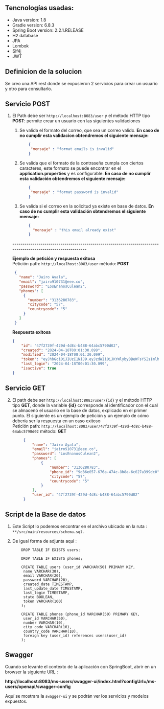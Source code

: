 
## Tencnologías usadas:
- Java version: 1.8
- Gradle version: 6.8.3
- Spring Boot version: 2.2.1.RELEASE
- H2 database
- JPA
- Lombok
- Slf4j
- JWT


## Definicion de la solucion
Se creo una API rest donde se expusieron 2 servicios para crear un usuario y otro para consultarlo.

## Servicio POST
1. El Path debe ser `http://localhost:8083/user`  y el método HTTP tipo **POST**: permite crear un usuario con las siguientes validaciones
    1. Se valida el formato del correo, que sea un correo valido. 
       **En caso de no cumplir esta validacion obtendremos el siguiente mensaje:**
        ```json
            {
             "mensaje" : "format emails is invalid"
            }
        ```       
    2. Se valida que el formato de la contraseña cumpla con ciertos caracteres, este formato se puede encontrar
     en el **application.properties** y es configurable. 
       **En caso de no cumplir esta validación obtendremos el siguiente mensaje:**
        ```json
            {
             "mensaje" : "format password is invalid"
            }
        ```   
     
   3. Se valida si el correo en la solicitud ya existe en base de datos.
        **En caso de no cumplir esta validación obtendremos el siguiente mensaje:**
        ```json
            {
              "mensaje" : "this email already exist"
            }
        ```
    **--------------------------------------------------------------------------------------------------------------**

   **Ejemplo de petición y respuesta exitosa**  
   Petición  path: `http://localhost:8083/user` método: **POST**
   ```json
    {
      "name": "Jairo Ayala",
      "email": "jairo910731@eee.co",
      "password": "LosEnanosCulean2",
      "phones": [
        {
          "number": "3136280783",
          "citycode": "57",
          "countrycode": "5"
        }
      ]
    }
    ```
   **Respuesta exitosa**
    ```json
    {
        "id": "47f2739f-429d-4d8c-b488-64abc5790d02",
        "created": "2024-04-18T00:01:30.099",
        "modified": "2024-04-18T00:01:30.099",
        "token": "eyJhbGciOiJIUzI1NiJ9.eyJzdWIiOiJKYWlybyBBeWFsYSIsImlhdCI6MTcxMzQxNjQ5MCwiZXhwIjoxNzEzNDIwMDkwfQ.VkVgHTbkosLQLLjF_kEZbFh28ktlYy4tRdT9x5eCSTM",
        "last_login": "2024-04-18T00:01:30.099",
        "isactive": true
    }
    ```
   
## Servicio GET   
2. El path debe ser `http://localhost:8083/user/{id}` y el método HTTP tipo **GET**, donde la variable  **{id}** 
corresponde al identificador con el cual se almacenó el usuario en la base de datos, explicado en el primer punto.
   El siguiente es un ejemplo de petición y un ejemplo de cómo debería ser la respuesta en un caso exitoso  
   Petición  path: `http://localhost:8083/user/47f2739f-429d-4d8c-b488-64abc5790d02` método: **GET**
   ```json
        {
            "name": "Jairo Ayala",
            "email": "jairo910731@eee.co",
            "password": "LosEnanosCulean2",
            "phones": [
                {
                    "number": "3136280783",
                    "phone_id": "9d36e057-676a-474c-8b8a-6c027a399dc0",
                    "citycode": "57",
                    "countrycode": "5"
                }
            ],
            "user_id": "47f2739f-429d-4d8c-b488-64abc5790d02"
        }
    ```
   
   
## Script de la Base de datos

1. Este Script lo podemos encontrar en el archivo ubicado en la ruta :  `**/src/main/resources/schema.sql`.

2. De igual forma de adjunta aqui :

    ```roomsql
        DROP TABLE IF EXISTS users;

        DROP TABLE IF EXISTS phones;
        
        CREATE TABLE users (user_id VARCHAR(50) PRIMARY KEY,
         name VARCHAR(30),
         email VARCHAR(20),
         password VARCHAR(20),
         created_date TIMESTAMP,
         last_update_date TIMESTAMP,
         last_login TIMESTAMP,
         state BOOLEAN,
         token VARCHAR(100)
        );
        
        CREATE TABLE phones (phone_id VARCHAR(50) PRIMARY KEY,
         user_id VARCHAR(50),
         number VARCHAR(10),
         city_code VARCHAR(10),
         country_code VARCHAR(10),
         foreign key (user_id) references users(user_id)
        );
    ```

## Swagger

Cuando se levante el contexto de la aplicación con SpringBoot, abrir en un browser la siguiente URL :

**http://localhost:8083/ms-users/swagger-ui/index.html?configUrl=/ms-users/openapi/swagger-config**

Aquí se mostrara la `swagger-ui` y se podrán ver los servicios y modelos expuestos.
